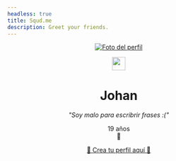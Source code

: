 ```yaml
---
headless: true
title: Squd.me
description: Greet your friends.
---
```

<!-- USERNAME EDIT -->
<div align="center">

<a href="https://instagram.com/johandraew">

<img alt="Foto del perfil" class="be6sR" src="https://instagram.fmex10-2.fna.fbcdn.net/v/t51.2885-19/s150x150/141178627_111546030899969_2267140937590127994_n.jpg?tp=1&amp;_nc_ht=instagram.fmex10-2.fna.fbcdn.net&amp;_nc_ohc=ijbGsMnA1FgAX-5PhrA&amp;oh=d17dd2960abf5e49cec619def9e6b13f&amp;oe=606F9AA0">
</a><br>

<img width="30" height="30" src="/verified/hahayes.svg"></img>
<br>
<h1 id="username">Johan</h1>
</div><center>

_"Soy malo para escribrir frases :("_
<br>

19 años
<br>
🐣

<a href="https://squd.me">🎉 Crea tu perfil aquí 🎉</a>